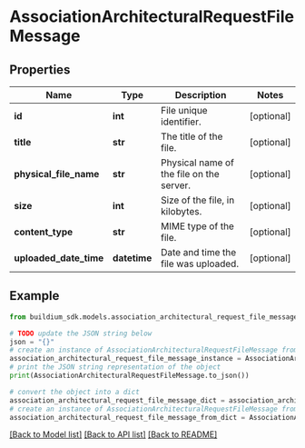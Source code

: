 # AssociationArchitecturalRequestFileMessage


## Properties

Name | Type | Description | Notes
------------ | ------------- | ------------- | -------------
**id** | **int** | File unique identifier. | [optional] 
**title** | **str** | The title of the file. | [optional] 
**physical_file_name** | **str** | Physical name of the file on the server. | [optional] 
**size** | **int** | Size of the file, in kilobytes. | [optional] 
**content_type** | **str** | MIME type of the file. | [optional] 
**uploaded_date_time** | **datetime** | Date and time the file was uploaded. | [optional] 

## Example

```python
from buildium_sdk.models.association_architectural_request_file_message import AssociationArchitecturalRequestFileMessage

# TODO update the JSON string below
json = "{}"
# create an instance of AssociationArchitecturalRequestFileMessage from a JSON string
association_architectural_request_file_message_instance = AssociationArchitecturalRequestFileMessage.from_json(json)
# print the JSON string representation of the object
print(AssociationArchitecturalRequestFileMessage.to_json())

# convert the object into a dict
association_architectural_request_file_message_dict = association_architectural_request_file_message_instance.to_dict()
# create an instance of AssociationArchitecturalRequestFileMessage from a dict
association_architectural_request_file_message_from_dict = AssociationArchitecturalRequestFileMessage.from_dict(association_architectural_request_file_message_dict)
```
[[Back to Model list]](../README.md#documentation-for-models) [[Back to API list]](../README.md#documentation-for-api-endpoints) [[Back to README]](../README.md)


